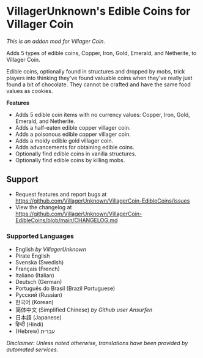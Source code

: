 # VillagerUnknown's Edible Coins for Villager Coin

_This is an addon mod for Villager Coin._

Adds 5 types of edible coins, Copper, Iron, Gold, Emerald, and Netherite, to Villager Coin.

Edible coins, optionally found in structures and dropped by mobs, trick players into thinking they've found valuable coins when they've really just found a bit of chocolate.
They cannot be crafted and have the same food values as cookies.

**Features**

* Adds 5 edible coin items with no currency values: Copper, Iron, Gold, Emerald, and Netherite.
* Adds a half-eaten edible copper villager coin.
* Adds a poisonous edible copper villager coin.
* Adds a moldy edible gold villager coin.
* Adds advancements for obtaining edible coins.
* Optionally find edible coins in vanilla structures.
* Optionally find edible coins by killing mobs.

## Support

* Request features and report bugs at https://github.com/VillagerUnknown/VillagerCoin-EdibleCoins/issues
* View the changelog at https://github.com/VillagerUnknown/VillagerCoin-EdibleCoins/blob/main/CHANGELOG.md

### Supported Languages

* English _by VillagerUnknown_
* Pirate English
* Svenska (Swedish)
* Français (French)
* Italiano (Italian)
* Deutsch (German)
* Português do Brasil (Brazil Portuguese)
* Русский (Russian)
* 한국어 (Korean)
* 简体中文 (Simplified Chinese) _by Github user Ansurfen_
* 日本語 (Japanese)
* हिन्दी (Hindi)
* (Hebrew) עברית

_Disclaimer: Unless noted otherwise, translations have been provided by automated services._